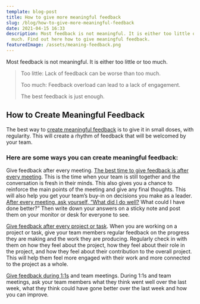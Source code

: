 ```yaml
---
template: blog-post
title: How to give more meaningful feedback
slug: /blog/how-to-give-more-meaningful-feedback
date: 2021-04-15 16:33
description: Most feedback is not meaningful. It is either too little or too
  much. Find out here how to give meaningful feedback.
featuredImage: /assets/meaning-feedback.png
---
```

Most feedback is not meaningful. It is either too little or too much.

> Too little:  Lack of feedback can be worse than too much.
>
> Too much: Feedback overload can lead to a lack of engagement.
>
> The best feedback is just enough.

## How to Create Meaningful Feedback

The best way to [create meaningful feedback](https://review.firstround.com/23-Tools-to-Make-Feedback-Meaningful) is to give it in small doses, with regularity. This will create a rhythm of feedback that will be welcomed by your team.

### Here are some ways you can create meaningful feedback:

Give feedback after every meeting. [The best time to give feedback is after every meeting](https://hbr.org/2015/08/when-to-give-feedback-in-a-group-and-when-to-do-it-one-on-one). This is the time when your team is still together and the conversation is fresh in their minds. This also gives you a chance to reinforce the main points of the meeting and give any final thoughts. This will also help you get your team’s buy-in on decisions you make as a leader. [After every meeting, ask yourself, “What did I do well?](https://www.psychologytoday.com/gb/blog/what-matters-most/201312/the-first-question-you-should-ask-yourself-after-meeting) What could I have done better?” Then write down your answers on a sticky note and post them on your monitor or desk for everyone to see. 

[Give feedback after every project or task](https://www.pmi.org/learning/library/provide-feedback-project-team-members-7323). When you are working on a project or task, give your team members regular feedback on the progress they are making and the work they are producing. Regularly check in with them on how they feel about the project, how they feel about their role in the project, and how they feel about their contribution to the overall project. This will help them feel more engaged with their work and more connected to the project as a whole. 

[Give feedback during 1:1s](https://www.impraise.com/blog/1-on-1s-for-engaged-employees-how-good-managers-run-them) and team meetings. During 1:1s and team meetings, ask your team members what they think went well over the last week, what they think could have gone better over the last week and how you can improve.